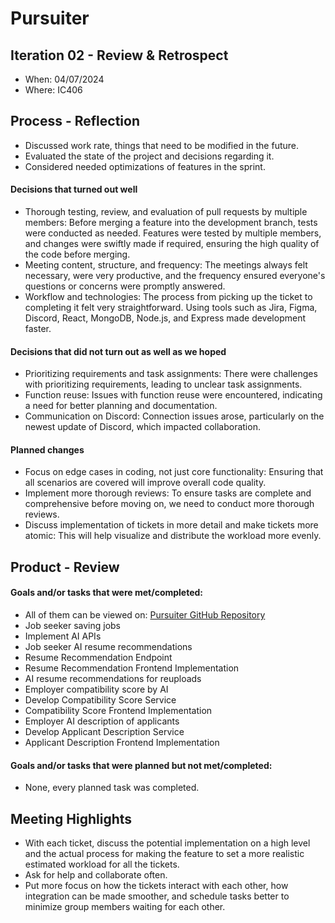 # Pursuiter

## Iteration 02 - Review & Retrospect

* When: 04/07/2024
* Where: IC406

## Process - Reflection

* Discussed work rate, things that need to be modified in the future.
* Evaluated the state of the project and decisions regarding it.
* Considered needed optimizations of features in the sprint.

#### Decisions that turned out well

* Thorough testing, review, and evaluation of pull requests by multiple members: Before merging a feature into the development branch, tests were conducted as needed. Features were tested by multiple members, and changes were swiftly made if required, ensuring the high quality of the code before merging.
* Meeting content, structure, and frequency: The meetings always felt necessary, were very productive, and the frequency ensured everyone's questions or concerns were promptly answered.
* Workflow and technologies: The process from picking up the ticket to completing it felt very straightforward. Using tools such as Jira, Figma, Discord, React, MongoDB, Node.js, and Express made development faster.

#### Decisions that did not turn out as well as we hoped

* Prioritizing requirements and task assignments: There were challenges with prioritizing requirements, leading to unclear task assignments.
* Function reuse: Issues with function reuse were encountered, indicating a need for better planning and documentation.
* Communication on Discord: Connection issues arose, particularly on the newest update of Discord, which impacted collaboration.

#### Planned changes

* Focus on edge cases in coding, not just core functionality: Ensuring that all scenarios are covered will improve overall code quality.
* Implement more thorough reviews: To ensure tasks are complete and comprehensive before moving on, we need to conduct more thorough reviews.
* Discuss implementation of tickets in more detail and make tickets more atomic: This will help visualize and distribute the workload more evenly.

## Product - Review

#### Goals and/or tasks that were met/completed:

* All of them can be viewed on: [Pursuiter GitHub Repository](https://github.com/UofT-UTSC-CS-sandbox/final-term-project-pursuiter)
* Job seeker saving jobs 
* Implement AI APIs
* Job seeker AI resume recommendations
* Resume Recommendation Endpoint
* Resume Recommendation Frontend Implementation
* AI resume recommendations for reuploads
* Employer compatibility score by AI
* Develop Compatibility Score Service
* Compatibility Score Frontend Implementation
* Employer AI description of applicants
* Develop Applicant Description Service
* Applicant Description Frontend Implementation

#### Goals and/or tasks that were planned but not met/completed:

* None, every planned task was completed.

## Meeting Highlights

* With each ticket, discuss the potential implementation on a high level and the actual process for making the feature to set a more realistic estimated workload for all the tickets.
* Ask for help and collaborate often. 
* Put more focus on how the tickets interact with each other, how integration can be made smoother, and schedule tasks better to minimize group members waiting for each other.